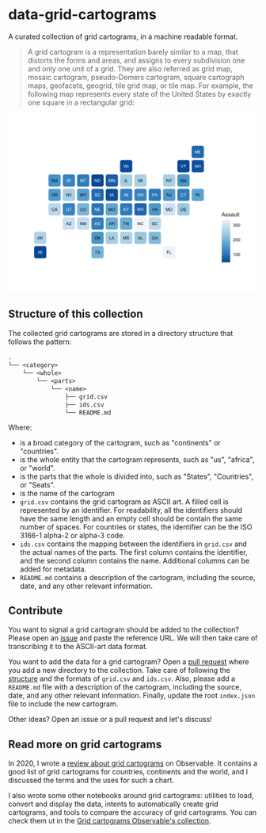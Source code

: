 # data-grid-cartograms

A curated collection of grid cartograms, in a machine readable format.

> A grid cartogram is a representation barely similar to a map, that distorts the forms and areas, and assigns to every subdivision one and only one unit of a grid. They are also referred as grid map, mosaic cartogram, pseudo-Demers cartogram, square cartograph maps, geofacets, geogrid, tile grid map, or tile map. For example, the following map represents every state of the United States by exactly one square in a rectangular grid:

![Example of a grid cartogram, with one cell by state](./cartogram_us_example.png)

## Structure of this collection

The collected grid cartograms are stored in a directory structure that follows the pattern:

```
.
└── <category>
    └── <whole>
        └── <parts>
            └── <name>
                ├── grid.csv
                ├── ids.csv
                └── README.md
```

Where:

- <category> is a broad category of the cartogram, such as "continents" or "countries".
- <whole> is the whole entity that the cartogram represents, such as "us", "africa", or "world".
- <parts> is the parts that the whole is divided into, such as "States", "Countries", or "Seats".
- <name> is the name of the cartogram
- `grid.csv` contains the grid cartogram as ASCII art. A filled cell is represented by an identifier. For readability, all the identifiers should have the same length and an empty cell should be contain the same number of spaces. For countries or states, the identifier can be the ISO 3166-1 alpha-2 or alpha-3 code.
- `ids.csv` contains the mapping between the identifiers in `grid.csv` and the actual names of the parts. The first column contains the identifier, and the second column contains the name. Additional columns can be added for metadata.
- `README.md` contains a description of the cartogram, including the source, date, and any other relevant information.

## Contribute

You want to signal a grid cartogram should be added to the collection? Please open an [issue](https://github.com/severo/data-grid-cartograms/issues/new?template=propose-a-new-grid-cartogram.md) and paste the reference URL. We will then take care of transcribing it to the ASCII-art data format.

You want to add the data for a grid cartogram? Open a [pull request](https://github.com/severo/data-grid-cartograms/pulls) where you add a new directory to the collection. Take care of following the [structure](#structure-of-this-collection) and the formats of `grid.csv` and `ids.csv`. Also, please add a `README.md` file with a description of the cartogram, including the source, date, and any other relevant information. Finally, update the root `index.json` file to include the new cartogram.

Other ideas? Open an issue or a pull request and let's discuss!

## Read more on grid cartograms

In 2020, I wrote a [review about grid cartograms](https://observablehq.com/@severo/grid-cartograms) on Observable. It contains a good list of grid cartograms for countries, continents and the world, and I discussed the terms and the uses for such a chart.

I also wrote some other notebooks around grid cartograms: utilities to load, convert and display the data, intents to automatically create grid cartograms, and tools to compare the accuracy of grid cartograms. You can check them ut in the [Grid cartograms Observable's collection](https://observablehq.com/collection/@severo/grid-maps).

